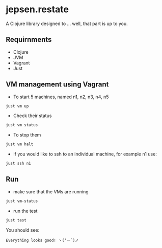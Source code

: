 # jepsen.restate

A Clojure library designed to ... well, that part is up to you.

## Requirnments

* Clojure
* JVM
* Vagrant
* Just


## VM management using Vagrant 

* To start 5 machines, named n1, n2, n3, n4, n5

```bash
just vm up 
```

* Check their status

```bash
just vm status
```

* To stop them
```bash
just vm halt
```

* If you would like to ssh to an individual machine, for example n1 use: 
```bash
just ssh n1
```


## Run

* make sure that the VMs are running

```bash
just vm-status
```

* run the test

```bash
just test
```

You should see: 

```
Everything looks good! ヽ(‘ー`)ノ
```

